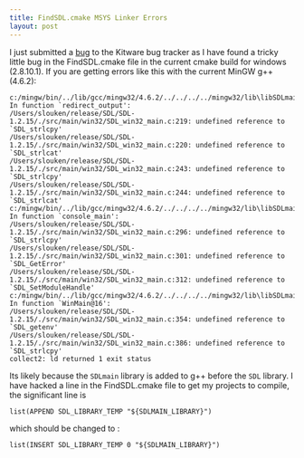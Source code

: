 ```yaml
---
title: FindSDL.cmake MSYS Linker Errors
layout: post
---
```


I just submitted a [bug](http://public.kitware.com/Bug/view.php?id=13769) to the Kitware bug tracker as I have found a tricky little bug in the FindSDL.cmake file in the current cmake build for windows (2.8.10.1). If you are getting errors like this with the current MinGW g++ (4.6.2):

	c:/mingw/bin/../lib/gcc/mingw32/4.6.2/../../../../mingw32/lib\libSDLmain.a(SDL_win32_main.o): In function `redirect_output':
	/Users/slouken/release/SDL/SDL-1.2.15/./src/main/win32/SDL_win32_main.c:219: undefined reference to `SDL_strlcpy'
	/Users/slouken/release/SDL/SDL-1.2.15/./src/main/win32/SDL_win32_main.c:220: undefined reference to `SDL_strlcat'
	/Users/slouken/release/SDL/SDL-1.2.15/./src/main/win32/SDL_win32_main.c:243: undefined reference to `SDL_strlcpy'
	/Users/slouken/release/SDL/SDL-1.2.15/./src/main/win32/SDL_win32_main.c:244: undefined reference to `SDL_strlcat'
	c:/mingw/bin/../lib/gcc/mingw32/4.6.2/../../../../mingw32/lib\libSDLmain.a(SDL_win32_main.o): In function `console_main':
	/Users/slouken/release/SDL/SDL-1.2.15/./src/main/win32/SDL_win32_main.c:296: undefined reference to `SDL_strlcpy'
	/Users/slouken/release/SDL/SDL-1.2.15/./src/main/win32/SDL_win32_main.c:301: undefined reference to `SDL_GetError'
	/Users/slouken/release/SDL/SDL-1.2.15/./src/main/win32/SDL_win32_main.c:312: undefined reference to `SDL_SetModuleHandle'
	c:/mingw/bin/../lib/gcc/mingw32/4.6.2/../../../../mingw32/lib\libSDLmain.a(SDL_win32_main.o): In function `WinMain@16':
	/Users/slouken/release/SDL/SDL-1.2.15/./src/main/win32/SDL_win32_main.c:354: undefined reference to `SDL_getenv'
	/Users/slouken/release/SDL/SDL-1.2.15/./src/main/win32/SDL_win32_main.c:386: undefined reference to `SDL_strlcpy'
	collect2: ld returned 1 exit status

Its likely because the `SDLmain` library is added to g++ before the `SDL` library. I have hacked a line in the FindSDL.cmake file to get my projects to compile, the significant line is

    list(APPEND SDL_LIBRARY_TEMP "${SDLMAIN_LIBRARY}")

which should be changed to :

    list(INSERT SDL_LIBRARY_TEMP 0 "${SDLMAIN_LIBRARY}")
